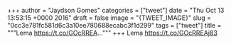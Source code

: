 
+++
author = "Jaydson Gomes"
categories = ["tweet"]
date = "Thu Oct 13 13:53:15 +0000 2016"
draft = false
image = "{TWEET_IMAGE}"
slug = "0cc3e781fc581d6c3a10ee780688ecabc3f1d299"
tags = ["tweet"]
title = """Lema https://t.co/GOcRREA..."""
+++
Lema https://t.co/GOcRREAj83
